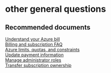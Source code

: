 <properties
	pageTitle="other general questions"
	description="other general questions"
	service="azure-billing"
	resource="billing"
	authors="jlian"
	displayOrder=""
	selfHelpType="generic"
	supportTopicIds="32454864"
	resourceTags=""
	productPesIds="15659"
	cloudEnvironments="public"
/>

# other general questions

## **Recommended documents**

[Understand your Azure bill](https://azure.microsoft.com/documentation/articles/billing-understand-your-bill/)<br>
[Billing and subscription FAQ](https://docs.microsoft.com/azure/billing-subscription-faq)<br>
[Azure limits, quotas, and constraints](https://docs.microsoft.com/azure/azure-subscription-service-limits)<br>
[Update payment information](https://docs.microsoft.com/azure/billing-how-to-change-credit-card)<br>
[Manage administrator roles](https://docs.microsoft.com/azure/billing-add-change-azure-subscription-administrator)<br>
[Transfer subscription ownership](https://docs.microsoft.com/azure/billing-subscription-transfer)<br>